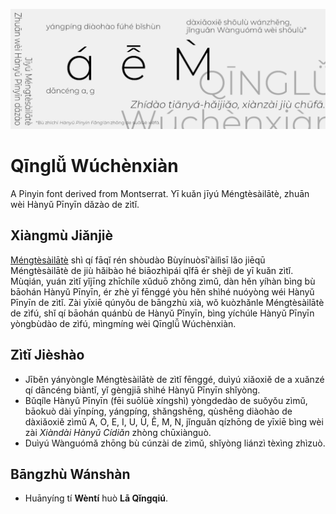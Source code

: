 ![Banner](https://github.com/Honoka55/QinglyuWuchenxian/blob/main/res/Banner.png)

# Qīnglǚ Wúchènxiàn
 A Pinyin font derived from Montserrat. Yī kuǎn jīyú Méngtèsàilātè, zhuān wèi Hànyǔ Pīnyīn dǎzào de zìtǐ.

## Xiàngmù Jiǎnjiè
[Méngtèsàilātè](https://github.com/JulietaUla/Montserrat) shì qí fāqǐ rén shòudào Bùyínuòsī'àilìsī lǎo jiēqū Méngtèsàilātè de jiù hǎibào hé biāozhìpái qǐfā ér shèjì de yī kuǎn zìtǐ. Mùqián, yuán zìtǐ yǐjīng zhīchíle xǔduō zhǒng zìmǔ, dàn hěn yíhàn bìng bù bāohán Hànyǔ Pīnyīn, ér zhè yī fēnggé yòu hěn shìhé nuóyòng wéi Hànyǔ Pīnyīn de zìtǐ. Zài yīxiē qúnyǒu de bāngzhù xià, wǒ kuòzhǎnle Méngtèsàilātè de zìfú, shǐ qí bāohán quánbù de Hànyǔ Pīnyīn, bìng yíchúle Hànyǔ Pīnyīn yòngbùdào de zìfú, mìngmíng wèi Qīnglǚ Wúchènxiàn.

## Zìtǐ Jièshào
- Jīběn yányòngle Méngtèsàilātè de zìtǐ fēnggé, duìyú xiǎoxiě de a xuǎnzé qí dāncéng biàntǐ, yǐ gèngjiā shìhé Hànyǔ Pīnyīn shǐyòng.
- Bǔqíle Hànyǔ Pīnyīn (fēi suōlüè xíngshì) yòngdedào de suǒyǒu zìmǔ, bāokuò dài yīnpíng, yángpíng, shǎngshēng, qùshēng diàohào de dàxiǎoxiě zìmǔ A, O, E, I, U, Ü, Ê, M, N, jǐnguǎn qízhōng de yīxiē bìng wèi zài *Xiàndài Hànyǔ Cídiǎn* zhòng chūxiànguò.
- Duìyú Wànguómǎ zhōng bù cúnzài de zìmǔ, shǐyòng liánzì tèxìng zhìzuò.

## Bāngzhù Wánshàn
- Huānyíng tí **Wèntí** huò **Lā Qǐngqiú**.